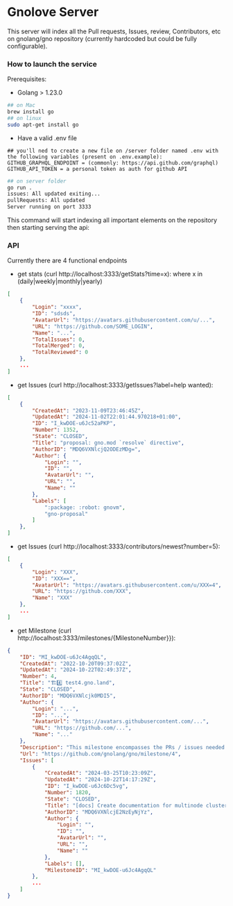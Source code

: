 # Gnolove Server

This server will index all the Pull requests, Issues, review, Contributors, etc on gnolang/gno repository (currently hardcoded but could be fully configurable).


### How to launch the service

Prerequisites: 
- Golang > 1.23.0
```sh 
## on Mac
brew install go
## on linux
sudo apt-get install go
```
- Have a valid .env file
```
## you'll ned to create a new file on /server folder named .env with the following variables (present on .env.example):
GITHUB_GRAPHQL_ENDPOINT = (commonly: https://api.github.com/graphql)
GITHUB_API_TOKEN = a personal token as auth for github API

```


```sh
## on server folder
go run .
issues: All updated exiting...
pullRequests: All updated
Server running on port 3333
```
This command will start indexing all important elements on the repository then starting serving the api:

### API
Currently there are 4 functional endpoints
- get stats (curl http://localhost:3333/getStats?time=x): where x in (daily|weekly|monthly|yearly)
```json
[
    {
        "Login": "xxxx",
        "ID": "sdsds",
        "AvatarUrl": "https://avatars.githubusercontent.com/u/...",
        "URL": "https://github.com/SOME_LOGIN",
        "Name": "...",
        "TotalIssues": 0,
        "TotalMerged": 0,
        "TotalReviewed": 0
    },
    ...
]
```

- get Issues (curl http://localhost:3333/getIssues?label=help wanted):
```json
[
    {
        "CreatedAt": "2023-11-09T23:46:45Z",
        "UpdatedAt": "2024-11-02T22:01:44.970218+01:00",
        "ID": "I_kwDOE-u6Jc52aPKP",
        "Number": 1352,
        "State": "CLOSED",
        "Title": "proposal: gno.mod `resolve` directive",
        "AuthorID": "MDQ6VXNlcjQ2ODEzMDg=",
        "Author": {
            "Login": "",
            "ID": "",
            "AvatarUrl": "",
            "URL": "",
            "Name": ""
        },
        "Labels": [
            ":package: :robot: gnovm",
            "gno-proposal"
        ]
    },
]
```

- get Issues (curl http://localhost:3333/contributors/newest?number=5):
```json
[
    {
        "Login": "XXX",
        "ID": "XXX==",
        "AvatarUrl": "https://avatars.githubusercontent.com/u/XXX=4",
        "URL": "https://github.com/XXX",
        "Name": "XXX"
    },
    ...
]
```

- get Milestone (curl http://localhost:3333/milestones/{MilestoneNumber}}):
```json
{
    "ID": "MI_kwDOE-u6Jc4AgqQL",
    "CreatedAt": "2022-10-20T09:37:02Z",
    "UpdatedAt": "2024-10-22T02:49:37Z",
    "Number": 4,
    "Title": "🏗4️⃣ test4.gno.land",
    "State": "CLOSED",
    "AuthorID": "MDQ6VXNlcjk0MDI5",
    "Author": {
        "Login": "...",
        "ID": "...",
        "AvatarUrl": "https://avatars.githubusercontent.com/...",
        "URL": "https://github.com/...",
        "Name": "..."
    },
    "Description": "This milestone encompasses the PRs / issues needed to launch a multi-node Gno testnet",
    "Url": "https://github.com/gnolang/gno/milestone/4",
    "Issues": [
        {
            "CreatedAt": "2024-03-25T10:23:09Z",
            "UpdatedAt": "2024-10-22T14:17:29Z",
            "ID": "I_kwDOE-u6Jc6Dc5vg",
            "Number": 1820,
            "State": "CLOSED",
            "Title": "[docs] Create documentation for multinode clusters",
            "AuthorID": "MDQ6VXNlcjE2NzEyNjYz",
            "Author": {
                "Login": "",
                "ID": "",
                "AvatarUrl": "",
                "URL": "",
                "Name": ""
            },
            "Labels": [],
            "MilestoneID": "MI_kwDOE-u6Jc4AgqQL"
        },
        ...
    ]
}
```

